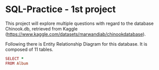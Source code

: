 # SQL-Practice - 1st project

This project will explore multiple questions with regard to the database Chinook.db, retrieved from Kaggle (https://www.kaggle.com/datasets/marwandiab/chinookdatabase). 

Following there is Entity Relationship Diagram for this database. It is composed of 11 tables.

```ruby
SELECT *
FROM Album
```



